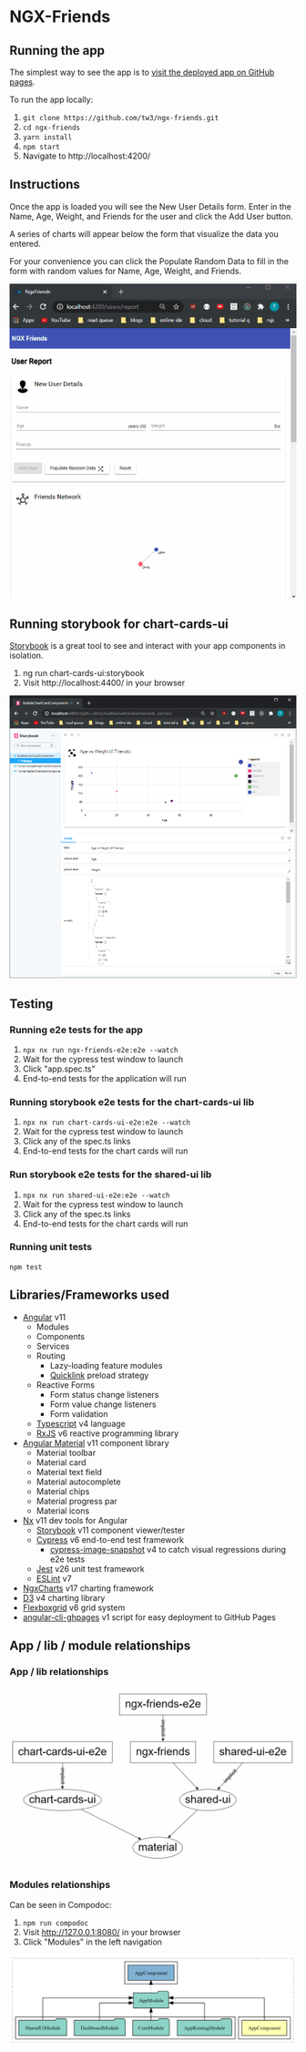 # NGX-Friends

## Running the app

The simplest way to see the app is to [visit the deployed app on GitHub pages](https://tw3.github.io/ngx-friends/).

To run the app locally:

1. `git clone https://github.com/tw3/ngx-friends.git`
2. `cd ngx-friends`
3. `yarn install`
4. `npm start`
5. Navigate to http://localhost:4200/

## Instructions

Once the app is loaded you will see the New User Details form. Enter in the Name, Age, Weight, and Friends for the user
and click the Add User button.

A series of charts will appear below the form that visualize the data you entered.

For your convenience you can click the Populate Random Data to fill in the form with random values for Name, Age,
Weight, and Friends.

![NGX Friends Demo](https://raw.githubusercontent.com/tw3/ngx-friends/master/doc/images/ngx-friends-demo.gif)

## Running storybook for chart-cards-ui

[Storybook](https://storybook.js.org/) is a great tool to see and interact with your app components in isolation.

1. ng run chart-cards-ui:storybook
2. Visit http://localhost:4400/ in your browser

![Storybook Demo](https://raw.githubusercontent.com/tw3/ngx-friends/master/doc/images/storybook_bubblechart.png)

## Testing

### Running e2e tests for the app

1. `npx nx run ngx-friends-e2e:e2e --watch`
2. Wait for the cypress test window to launch
3. Click "app.spec.ts"
4. End-to-end tests for the application will run

### Running storybook e2e tests for the chart-cards-ui lib

1. `npx nx run chart-cards-ui-e2e:e2e --watch`
2. Wait for the cypress test window to launch
3. Click any of the spec.ts links
4. End-to-end tests for the chart cards will run

### Run storybook e2e tests for the shared-ui lib

1. `npx nx run shared-ui-e2e:e2e --watch`
2. Wait for the cypress test window to launch
3. Click any of the spec.ts links
4. End-to-end tests for the chart cards will run

### Running unit tests

```
npm test
```

## Libraries/Frameworks used

- [Angular](https://angular.io/) v11
  - Modules
  - Components
  - Services
  - Routing
    - Lazy-loading feature modules
    - [Quicklink](https://github.com/mgechev/ngx-quicklink) preload strategy
  - Reactive Forms
    - Form status change listeners
    - Form value change listeners
    - Form validation
  - [Typescript](https://www.typescriptlang.org/) v4 language
  - [RxJS](https://rxjs-dev.firebaseapp.com/guide/overview) v6 reactive programming library
- [Angular Material](https://material.angular.io/) v11 component library
  - Material toolbar
  - Material card
  - Material text field
  - Material autocomplete
  - Material chips
  - Material progress par
  - Material icons
- [Nx](https://nx.dev/angular) v11 dev tools for Angular
  - [Storybook](https://storybook.js.org/) v11 component viewer/tester
  - [Cypress](https://www.cypress.io/) v6 end-to-end test framework
    - [cypress-image-snapshot](https://github.com/jaredpalmer/cypress-image-snapshot) v4 to catch visual regressions
      during e2e tests
  - [Jest](https://jestjs.io/) v26 unit test framework
  - [ESLint](https://eslint.org/) v7
- [NgxCharts](https://swimlane.github.io/ngx-charts/) v17 charting framework
- [D3](https://d3js.org/) v4 charting library
- [Flexboxgrid](http://flexboxgrid.com/) v6 grid system
- [angular-cli-ghpages](https://medium.com/faun/host-angular-app-for-free-8a443d324cda) v1 script for easy deployment to
  GitHub Pages

## App / lib / module relationships

### App / lib relationships

![NGX Friends NX Dependencies](https://raw.githubusercontent.com/tw3/ngx-friends/master/doc/images/nx-dep-graph.png)

### Modules relationships

Can be seen in Compodoc:

1. `npm run compodoc`
2. Visit http://127.0.0.1:8080/ in your browser
3. Click "Modules" in the left navigation

![Compodoc Screenshot](https://raw.githubusercontent.com/tw3/ngx-friends/master/doc/images/compodoc_AppModule.png)
